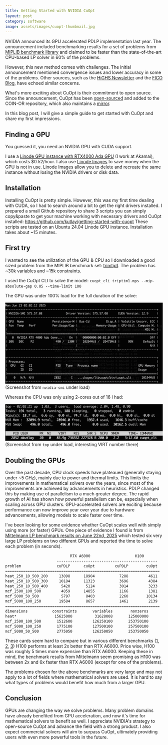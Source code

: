 ```yaml
---
title: Getting Started with NVIDIA CuOpt 
layout: post
category: software
image: assets/images/cuopt-thumbnail.jpg
---
```


NVIDIA announced its GPU accelerated PDLP implementation last year. The announcement included benchmarking results for a set of problems from [MIPLIB benchmark library](https://miplib.zib.de/) and claimed to be faster than the state-of-the-art CPU-based LP solver in 60% of the problems.

However, this new method comes with challenges. The initial announcement mentioned convergence issues and lower accuracy in some of the problems. Other sources, such as the [HiGHS Newsletter](https://highs.dev/assets/HiGHS_Newsletter_25_0.pdf) and the [FICO Blog](https://www.fico.com/blogs/gpu-powered-optimization-nvidia-cuopt), have echoed similar concerns.

What's more exciting about CuOpt is their commitment to open source. Since the announcement, CuOpt has been [open-sourced](https://github.com/NVIDIA/cuopt) and added to the COIN-OR repository, which also maintains a [mirror](https://github.com/coin-or/cuopt/).

In this blog post, I will give a simple guide to get started with CuOpt and share my first impressions.

## Finding a GPU

You guessed it, you need an NVIDIA GPU with CUDA support.

I use a [Linode GPU instance with RTX4000 Ada GPU](https://www.linode.com/pricing/#compute-gpu) (I work at Akamai), which costs $0.52/hour. I also use [Linode Images](https://techdocs.akamai.com/cloud-computing/docs/capture-an-image) to save money when the GPU is not in use. Linode Images allow you to delete and recreate the same instance without losing the NVIDIA drivers or disk data.

## Installation

Installing CuOpt is pretty simple. However, this was my first time dealing with CUDA, so I had to search around a bit to get the right drivers installed. I prepared a small Github repository to share 3 scripts you can simply copy&paste to get your machine working with necessary drivers and CuOpt installed: https://github.com/kutlay/getting-started-with-cuopt These scripts are tested on an Ubuntu 24.04 Linode GPU instance. Installation takes about ~15 minutes.

## First try

I wanted to see the utilization of the GPU & CPU so I downloaded a good sized problem from the MIPLIB benchmark set: [trimtip1](https://miplib.zib.de/instance_details_triptim1.html). The problem has ~30k variables and ~15k constraints.

I used the CuOpt CLI to solve the model: `cuopt_cli triptim1.mps --mip-absolute-gap 0.05 --time-limit 100`

The GPU was under 100% load for the full duration of the solve:

![GPU under load](../assets/images/cuopt-under-load.png)
(Screenshot from `nvidia-smi` under load)

Whereas the CPU was only using 2-cores out of 16 I had:

![CPU under load](../assets/images/top-under-load.png)
(Screenshot from `top` under load, interesting VIRT number there)

## Doubling the GPUs

Over the past decade, CPU clock speeds have plateaued (generally staying under ~5 GHz), mainly due to power and thermal limits. This limits the improvements in mathematical solvers over the years, since most of the improvements are achieved by advancements in heuristics. PDLP changed this by making use of parallelism to a much greater degree. The rapid growth of AI has shown how powerful parallelism can be, especially when scaling across GPU clusters. GPU-accelerated solvers are exciting because performance can now improve year over year due to hardware advancements, allowing models to scale faster over time.

I've been looking for some evidence whether CuOpt scales well with simply using more (or faster) GPUs. One piece of evidence I found is from [Mittelmann LP benchmark results on June 22nd, 2025](https://web.archive.org/web/20250624111618/https://plato.asu.edu/ftp/lpfeas.html) which tested six very large LP problems on two different GPUs and reported the time to solve each problem (in seconds).

```
                             RTX A6000                    H100
                       ---------------------------------------------
problem                cuPDLP      cuOpt         cuPDLP        cuOpt
=====================================================================
heat_250_10_500_200     13898      18904           7288         4611
heat_250_10_500_300     10184      11323           3696         4384
heat_250_10_500_400      5420       5124           3014         3233
mcf_2500_100_500         4859      14855           1166         1381
mcf_5000_50_500          5797       8403           2260        10134
mcf_5000_100_250        19584       8657           1461         2139
=====================================================================
dimensions           constraints       variables        nonzeros
heat*                 15625000          31628008       125000000
mcf_2500_100_500       1512600         126250100       253750100
mcf_5000_100_250       1775100         127500100       257500100
mcf_5000_50_500        2775050         126250050       253750050
```

These cards seem hard to compare but in various different benchmarks ([1](https://bizon-tech.com/gpu-benchmarks/NVIDIA-A100-80-GB-(PCIe)-vs-NVIDIA-H100-NVL-(PCIe)-vs-NVIDIA-RTX-6000-Ada/624vs632vs640?srsltid=AfmBOoo8FqbJjd3OJokPvI04tmFS0Hx-xz-moEiZrdu9W6XL4E0d8n0n), [2](https://forums.developer.nvidia.com/t/performance-of-6000-ada-vs-h100-for-multi-modal-object-detection-training/315835?utm_source=chatgpt.com), [3](https://www.naddod.com/blog/comparing-nvidia-top-ai-gpus-h100-a100-a6000-and-l40s?srsltid=AfmBOopdWp1CtNAwINk48ynz3sMoZlu-RT4BvDaC0LN1O9MShHv1hGw6&utm_source=chatgpt.com)) H100 performs at least 2x better than RTX A6000. Price wise, H100 was roughly 5 times more expensive than RTX A6000. Keeping these in mind, the benchmark results from Mittelmann seem promising as H100 was between 2x and 6x faster than RTX A6000 (except for one of the problems).

The problems chosen for the above benchmarks are very large and may not apply to a lot of fields where mathematical solvers are used. It is hard to say what types of problems would benefit how much from a larger GPU.

## Conclusion

GPUs are changing the way we solve problems. Many problem domains have already benefited from GPU acceleration, and now it's time for mathematical solvers to benefit as well. I appreciate NVIDIA's strategy to open-source CuOpt and advance the field with a strong product. I also expect commercial solvers will aim to surpass CuOpt, ultimately providing users with even more powerful tools in the future.